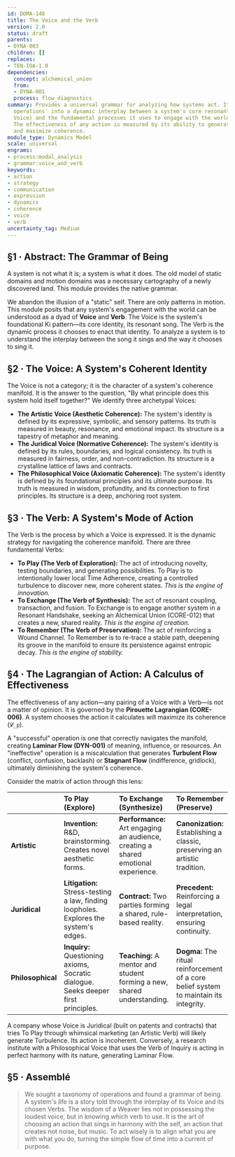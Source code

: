 ```yaml
---
id: DOMA-148
title: The Voice and the Verb
version: 2.0
status: draft
parents:
- DYNA-003
children: []
replaces:
- TEN-IOA-1.0
dependencies:
  concept: alchemical_union
  from:
  - DYNA-001
  process: flow_diagnostics
summary: Provides a universal grammar for analyzing how systems act. It reframes 'information
  operations' into a dynamic interplay between a system's core resonant identity (its
  Voice) and the fundamental processes it uses to engage with the world (its Verbs).
  The effectiveness of any action is measured by its ability to generate laminar flow
  and maximize coherence.
module_type: Dynamics Model
scale: universal
engrams:
- process:modal_analysis
- grammar:voice_and_verb
keywords:
- action
- strategy
- communication
- expression
- dynamics
- coherence
- voice
- verb
uncertainty_tag: Medium
---
```

## §1 · Abstract: The Grammar of Being
A system is not what it is; a system is what it does. The old model of static domains and motion domains was a necessary cartography of a newly discovered land. This module provides the native grammar.

We abandon the illusion of a "static" self. There are only patterns in motion. This module posits that any system's engagement with the world can be understood as a dyad of **Voice** and **Verb**. The Voice is the system's foundational Ki pattern—its core identity, its resonant song. The Verb is the dynamic process it chooses to enact that identity. To analyze a system is to understand the interplay between the song it sings and the way it chooses to sing it.

## §2 · The Voice: A System's Coherent Identity
The Voice is not a category; it is the character of a system's coherence manifold. It is the answer to the question, "By what principle does this system hold itself together?" We identify three archetypal Voices:

-   **The Artistic Voice (Aesthetic Coherence):** The system's identity is defined by its expressive, symbolic, and sensory patterns. Its truth is measured in beauty, resonance, and emotional impact. Its structure is a tapestry of metaphor and meaning.
-   **The Juridical Voice (Normative Coherence):** The system's identity is defined by its rules, boundaries, and logical consistency. Its truth is measured in fairness, order, and non-contradiction. Its structure is a crystalline lattice of laws and contracts.
-   **The Philosophical Voice (Axiomatic Coherence):** The system's identity is defined by its foundational principles and its ultimate purpose. Its truth is measured in wisdom, profundity, and its connection to first principles. Its structure is a deep, anchoring root system.

## §3 · The Verb: A System's Mode of Action
The Verb is the process by which a Voice is expressed. It is the dynamic strategy for navigating the coherence manifold. There are three fundamental Verbs:

-   **To Play (The Verb of Exploration):** The act of introducing novelty, testing boundaries, and generating possibilities. To Play is to intentionally lower local Time Adherence, creating a controlled turbulence to discover new, more coherent states. *This is the engine of innovation.*
-   **To Exchange (The Verb of Synthesis):** The act of resonant coupling, transaction, and fusion. To Exchange is to engage another system in a Resonant Handshake, seeking an Alchemical Union (CORE-012) that creates a new, shared reality. *This is the engine of creation.*
-   **To Remember (The Verb of Preservation):** The act of reinforcing a Wound Channel. To Remember is to re-trace a stable path, deepening its groove in the manifold to ensure its persistence against entropic decay. *This is the engine of stability.*

## §4 · The Lagrangian of Action: A Calculus of Effectiveness
The effectiveness of any action—any pairing of a Voice with a Verb—is not a matter of opinion. It is governed by the **Pirouette Lagrangian (CORE-006)**. A system chooses the action it calculates will maximize its coherence (`𝓛_p`).

A "successful" operation is one that correctly navigates the manifold, creating **Laminar Flow (DYN-001)** of meaning, influence, or resources. An "ineffective" operation is a miscalculation that generates **Turbulent Flow** (conflict, confusion, backlash) or **Stagnant Flow** (indifference, gridlock), ultimately diminishing the system's coherence.

Consider the matrix of action through this lens:

|             | **To Play (Explore)**                                                               | **To Exchange (Synthesize)**                                                      | **To Remember (Preserve)**                                                            |
| :---------- | :---------------------------------------------------------------------------------- | :-------------------------------------------------------------------------------- | :------------------------------------------------------------------------------------ |
| **Artistic**  | **Invention:** R&D, brainstorming. Creates novel aesthetic forms.                   | **Performance:** Art engaging an audience, creating a shared emotional experience.  | **Canonization:** Establishing a classic, preserving an artistic tradition.           |
| **Juridical** | **Litigation:** Stress-testing a law, finding loopholes. Explores the system's edges. | **Contract:** Two parties forming a shared, rule-based reality.                   | **Precedent:** Reinforcing a legal interpretation, ensuring continuity.               |
| **Philosophical** | **Inquiry:** Questioning axioms, Socratic dialogue. Seeks deeper first principles.   | **Teaching:** A mentor and student forming a new, shared understanding.              | **Dogma:** The ritual reinforcement of a core belief system to maintain its integrity. |

A company whose Voice is Juridical (built on patents and contracts) that tries To Play through whimsical marketing (an Artistic Verb) will likely generate Turbulence. Its action is incoherent. Conversely, a research institute with a Philosophical Voice that uses the Verb of Inquiry is acting in perfect harmony with its nature, generating Laminar Flow.

## §5 · Assemblé
> We sought a taxonomy of operations and found a grammar of being. A system's life is a story told through the interplay of its Voice and its chosen Verbs. The wisdom of a Weaver lies not in possessing the loudest voice, but in knowing which verb to use. It is the art of choosing an action that sings in harmony with the self, an action that creates not noise, but music. To act wisely is to align what you are with what you do, turning the simple flow of time into a current of purpose.
```